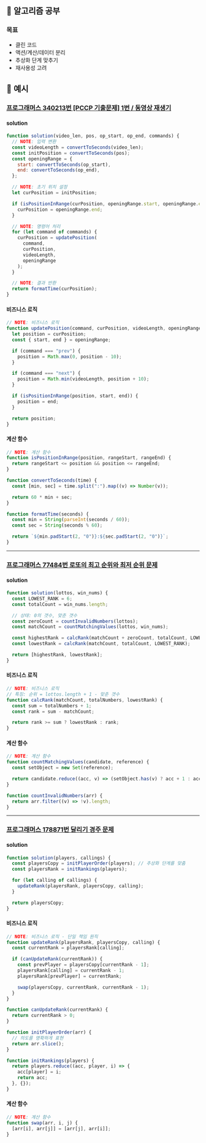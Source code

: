 ## 📖 알고리즘 공부

### 목표

- 클린 코드
- 액션/계산/데이터 분리
- 추상화 단계 맞추기
- 재사용성 고려

## 🤔 예시

### [프로그래머스 340213번 [PCCP 기출문제] 1번 / 동영상 재생기](https://school.programmers.co.kr/learn/courses/30/lessons/340213)

#### solution

```js
function solution(video_len, pos, op_start, op_end, commands) {
  // NOTE: 입력 변환
  const videoLength = convertToSeconds(video_len);
  const initPosition = convertToSeconds(pos);
  const openingRange = {
    start: convertToSeconds(op_start),
    end: convertToSeconds(op_end),
  };

  // NOTE: 초기 위치 설정
  let curPosition = initPosition;

  if (isPositionInRange(curPosition, openingRange.start, openingRange.end)) {
    curPosition = openingRange.end;
  }

  // NOTE: 명령어 처리
  for (let command of commands) {
    curPosition = updatePosition(
      command,
      curPosition,
      videoLength,
      openingRange
    );
  }

  // NOTE: 결과 반환
  return formatTime(curPosition);
}
```

#### 비즈니스 로직

```js
// NOTE: 비즈니스 로직
function updatePosition(command, curPosition, videoLength, openingRange) {
  let position = curPosition;
  const { start, end } = openingRange;

  if (command === "prev") {
    position = Math.max(0, position - 10);
  }

  if (command === "next") {
    position = Math.min(videoLength, position + 10);
  }

  if (isPositionInRange(position, start, end)) {
    position = end;
  }

  return position;
}
```

#### 계산 함수

```js
// NOTE: 계산 함수
function isPositionInRange(position, rangeStart, rangeEnd) {
  return rangeStart <= position && position <= rangeEnd;
}

function convertToSeconds(time) {
  const [min, sec] = time.split(":").map((v) => Number(v));

  return 60 * min + sec;
}

function formatTime(seconds) {
  const min = String(parseInt(seconds / 60));
  const sec = String(seconds % 60);

  return `${min.padStart(2, "0")}:${sec.padStart(2, "0")}`;
}
```

---

### [프로그래머스 77484번 로또의 최고 순위와 최저 순위 문제](https://school.programmers.co.kr/learn/courses/30/lessons/77484)

#### solution

```js
function solution(lottos, win_nums) {
  const LOWEST_RANK = 6;
  const totalCount = win_nums.length;

  // 상태: 0의 갯수, 맞춘 갯수
  const zeroCount = countInvalidNumbers(lottos);
  const matchCount = countMatchingValues(lottos, win_nums);

  const highestRank = calcRank(matchCount + zeroCount, totalCount, LOWEST_RANK);
  const lowestRank = calcRank(matchCount, totalCount, LOWEST_RANK);

  return [highestRank, lowestRank];
}
```

#### 비즈니스 로직

```js
// NOTE: 비즈니스 로직
// 특징: 순위 = lottos.length + 1 - 맞춘 갯수
function calcRank(matchCount, totalNumbers, lowestRank) {
  const sum = totalNumbers + 1;
  const rank = sum - matchCount;

  return rank >= sum ? lowestRank : rank;
}
```

#### 계산 함수

```js
// NOTE: 계산 함수
function countMatchingValues(candidate, reference) {
  const setObject = new Set(reference);

  return candidate.reduce((acc, v) => (setObject.has(v) ? acc + 1 : acc), 0);
}

function countInvalidNumbers(arr) {
  return arr.filter((v) => !v).length;
}
```

---

### [프로그래머스 178871번 달리기 경주 문제](https://school.programmers.co.kr/learn/courses/30/lessons/178871)

#### solution

```js
function solution(players, callings) {
  const playersCopy = initPlayerOrder(players); // 추상화 단계를 맞춤
  const playersRank = initRankings(players);

  for (let calling of callings) {
    updateRank(playersRank, playersCopy, calling);
  }

  return playersCopy;
}
```

#### 비즈니스 로직

```js
// NOTE: 비즈니스 로직 - 단일 책임 원칙
function updateRank(playersRank, playersCopy, calling) {
  const currentRank = playersRank[calling];

  if (canUpdateRank(currentRank)) {
    const prevPlayer = playersCopy[currentRank - 1];
    playersRank[calling] = currentRank - 1;
    playersRank[prevPlayer] = currentRank;

    swap(playersCopy, currentRank, currentRank - 1);
  }
}

function canUpdateRank(currentRank) {
  return currentRank > 0;
}

function initPlayerOrder(arr) {
  // 의도를 명확하게 표현
  return arr.slice();
}

function initRankings(players) {
  return players.reduce((acc, player, i) => {
    acc[player] = i;
    return acc;
  }, {});
}
```

#### 계산 함수

```js
// NOTE: 계산 함수
function swap(arr, i, j) {
  [arr[i], arr[j]] = [arr[j], arr[i]];
}
```
